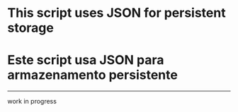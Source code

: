 # This script uses JSON for persistent storage
# Este script usa JSON para armazenamento persistente
---
work in progress

